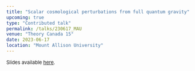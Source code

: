 ```yaml
---
title: "Scalar cosmological perturbations from full quantum gravity"
upcoming: true
type: "Contributed talk"
permalink: /talks/230617_MAU
venue: "Theory Canada 15"
date: 2023-06-17
location: "Mount Allison University"
---
```


<span style="font-size: small">Slides available [here](http://marchetti-luca.github.io/files/230617_MAU_slides.pdf).</span>
